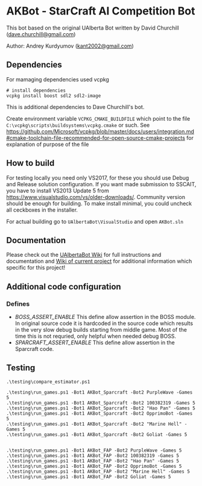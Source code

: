 # AKBot - StarCraft AI Competition Bot

This bot based on the original UAlberta Bot written by David Churchill (dave.churchill@gmail.com)

Author: Andrey Kurdyumov (kant2002@gmail.com)

## Dependencies

For mamaging dependencies used vcpkg

    # install dependencies
    vcpkg install boost sdl2 sdl2-image

This is additional dependencies to Dave Churchill's bot.

Create environment variable `VCPKG_CMAKE_BUILDFILE` which point to the file `C:\vcpkg\scripts\buildsystems\vcpkg.cmake` or such.
See https://github.com/Microsoft/vcpkg/blob/master/docs/users/integration.md#cmake-toolchain-file-recommended-for-open-source-cmake-projects 
for explanation of purpose of the file

## How to build

For testing locally you need only VS2017, for these you should use Debug and Release solution configuration.
If you want made submission to SSCAIT, you have to install VS2013 Update 5 from https://www.visualstudio.com/vs/older-downloads/.
Community version should be enough for building. To make install minimal, you could uncheck all ceckboxes in the installer.

For actual building go to `UAlbertaBot\VisualStudio` and open `AKBot.sln`

## Documentation
Please check out the [UAlbertaBot Wiki](https://github.com/davechurchill/ualbertabot/wiki) for full instructions and documentation
and [Wiki of current project](https://github.com/kant2002/ualbertabot/wiki) for additional information which specific for this project!

## Additional code configuration

### Defines
- *BOSS_ASSERT_ENABLE* This define allow assertion in the BOSS module. 
	In original source code it is hardcoded in the source code which results in the very 
	slow debug builds starting from middle game. Most of the time this is not requried, only helpful when needed debug BOSS.
- *SPARCRAFT_ASSERT_ENABLE* This define allow assertion in the Sparcraft code.

## Testing


	.\testing\compare_estimator.ps1

	.\testing\run_games.ps1 -Bot1 AKBot_Sparcraft -Bot2 PurpleWave -Games 5
	.\testing\run_games.ps1 -Bot1 AKBot_Sparcraft -Bot2 100382319 -Games 5
	.\testing\run_games.ps1 -Bot1 AKBot_Sparcraft -Bot2 "Hao Pan" -Games 5
	.\testing\run_games.ps1 -Bot1 AKBot_Sparcraft -Bot2 OpprimoBot -Games 5
	.\testing\run_games.ps1 -Bot1 AKBot_Sparcraft -Bot2 "Marine Hell" -Games 5
	.\testing\run_games.ps1 -Bot1 AKBot_Sparcraft -Bot2 Goliat -Games 5

	
	.\testing\run_games.ps1 -Bot1 AKBot_FAP -Bot2 PurpleWave -Games 5
	.\testing\run_games.ps1 -Bot1 AKBot_FAP -Bot2 100382319 -Games 5
	.\testing\run_games.ps1 -Bot1 AKBot_FAP -Bot2 "Hao Pan" -Games 5
	.\testing\run_games.ps1 -Bot1 AKBot_FAP -Bot2 OpprimoBot -Games 5
	.\testing\run_games.ps1 -Bot1 AKBot_FAP -Bot2 "Marine Hell" -Games 5
	.\testing\run_games.ps1 -Bot1 AKBot_FAP -Bot2 Goliat -Games 5